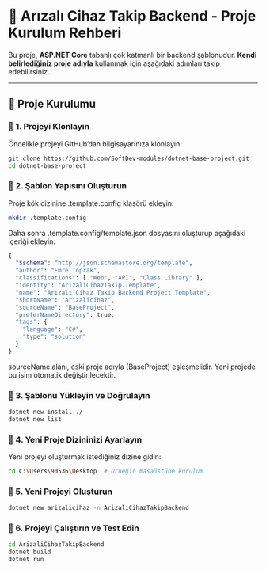 # 🚀 Arızalı Cihaz Takip Backend - Proje Kurulum Rehberi

Bu proje, **ASP.NET Core** tabanlı çok katmanlı bir backend şablonudur. **Kendi belirlediğiniz proje adıyla** kullanmak için aşağıdaki adımları takip edebilirsiniz.  

---

## 📌 Proje Kurulumu  

### 🔹 **1. Projeyi Klonlayın**  
Öncelikle projeyi GitHub’dan bilgisayarınıza klonlayın:  
```sh
git clone https://github.com/SoftDev-modules/dotnet-base-project.git
cd dotnet-base-project
``` 

### 🔹 2. Şablon Yapısını Oluşturun
Proje kök dizinine .template.config klasörü ekleyin:
```sh
mkdir .template.config
```
Daha sonra .template.config/template.json dosyasını oluşturup aşağıdaki içeriği ekleyin:
```sh
{
  "$schema": "http://json.schemastore.org/template",
  "author": "Emre Toprak",
  "classifications": [ "Web", "API", "Class Library" ],
  "identity": "ArizaliCihazTakip.Template",
  "name": "Arızalı Cihaz Takip Backend Project Template",
  "shortName": "arizalicihaz",
  "sourceName": "BaseProject",
  "preferNameDirectory": true,
  "tags": {
    "language": "C#",
    "type": "solution"
  }
}
```
sourceName alanı, eski proje adıyla (BaseProject) eşleşmelidir. Yeni projede bu isim otomatik değiştirilecektir.

### 🔹 3. Şablonu Yükleyin ve Doğrulayın
```sh
dotnet new install ./
dotnet new list
```

### 🔹 4. Yeni Proje Dizininizi Ayarlayın
Yeni projeyi oluşturmak istediğiniz dizine gidin:
```sh
cd C:\Users\90536\Desktop  # Örneğin masaüstüne kurulum
```
### 🔹 5. Yeni Projeyi Oluşturun
```sh
dotnet new arizalicihaz -n ArizaliCihazTakipBackend
```
### 🔹 6. Projeyi Çalıştırın ve Test Edin
```sh
cd ArizaliCihazTakipBackend
dotnet build
dotnet run
```
